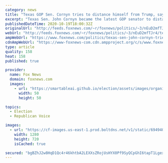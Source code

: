 ```yaml
---
category: news
title: "Texas GOP Sen. Cornyn tries to distance himself from Trump, says he disagrees with president 'privately'"
excerpt: "Texas Sen. John Cornyn became the latest GOP senator to distance himself from President Trump this weekend ahead of a surprisingly tight re-election battle.  "
publishedDateTime: 2020-10-19T18:00:32Z
originalUrl: "http://feeds.foxnews.com/~r/foxnews/politics/~3/nEuD2mfTJr4/texas-sen-john-cornyn-tries-to-distance-himself-from-trump-ahead-of-tight-re-election-battle"
webUrl: "http://feeds.foxnews.com/~r/foxnews/politics/~3/nEuD2mfTJr4/texas-sen-john-cornyn-tries-to-distance-himself-from-trump-ahead-of-tight-re-election-battle"
ampWebUrl: "https://www.foxnews.com/politics/texas-sen-john-cornyn-tries-to-distance-himself-from-trump-ahead-of-tight-re-election-battle.amp"
cdnAmpWebUrl: "https://www-foxnews-com.cdn.ampproject.org/c/s/www.foxnews.com/politics/texas-sen-john-cornyn-tries-to-distance-himself-from-trump-ahead-of-tight-re-election-battle.amp"
type: article
quality: 158
heat: 158
published: true

provider:
  name: Fox News
  domain: foxnews.com
  images:
    - url: "https://smartableai.github.io/election/assets/images/organizations/foxnews.com-50x50.jpg"
      width: 50
      height: 50

topics:
  - Election
  - Republican Voice

images:
  - url: "https://cf-images.us-east-1.prod.boltdns.net/v1/static/694940094001/d525362d-ca07-450b-ad54-963f429c47b4/33964c7c-f88b-4e92-99c6-bb09dd3e26cb/1280x720/match/image.jpg"
    width: 1280
    height: 720
    isCached: true

secured: "bgBZhJ2w8HqD1Qc4r46khtbA2LEXXsZRojUsHYX0Pf9SyQCpGhI6tapT1Lgex3VN8vZxFnP7+7nWRFOesKpqC6hpIFllHk3LchBH39zlS0vOQ+VJ8v3SQ8bEbaAH0QdCyImwYhOYtQ0WeFvepQBCgeb3a9ekKgoSgDAwPFb8m5qRlLhr3e0XjGQDrs9qO+2ffWSCOz6d4kyV/ip9v8A8Wul61fG7B1wysLznYVIIf5eLWdfqQ3TkiJe3QN5Ue5xfmFAewZu3DElqH4K6ZwQ+xeh8+hStKfuJuPNUrDsENB24Mvro4IqNGF9WStW0mtrgO83LZfDIHpI0wYBshctgsGfA0mbmIQcR4cwKqSue64Y=;qHYjoGRoDeCSkrC74S0/Aw=="
---
```


